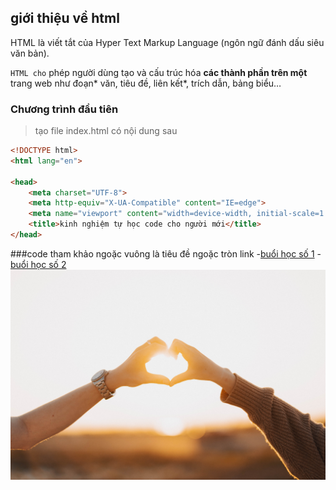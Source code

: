 <!-- tạo heading(2) -->
## giới thiệu về html
HTML là viết tắt của Hyper Text Markup Language (ngôn ngữ đánh dấu siêu văn bản).

`HTML cho` phép người dùng tạo và cấu trúc hóa **các thành phần trên một** trang web như đoạn* văn, tiêu đề, liên kết*, trích dẫn, bảng biểu…
<!-- the heading(3) -->
### Chương trình đầu tiên
<!-- tạo trích dẫn -->
>tạo file index.html có nội dung sau
<!-- viết code -->
```html
<!DOCTYPE html>
<html lang="en">

<head>
    <meta charset="UTF-8">
    <meta http-equiv="X-UA-Compatible" content="IE=edge">
    <meta name="viewport" content="width=device-width, initial-scale=1.0">
    <title>kinh nghiệm tự học code cho người mới</title>
</head>

```
###code tham khảo
ngoặc vuông là tiêu đề ngoặc tròn link
-[buổi học số 1](./day_01/index.html)
-[buổi học số 2](./day_02/day_02/form.html/index.html)
![ảnh trái tim](./day_01/image/anh1.jpg)
